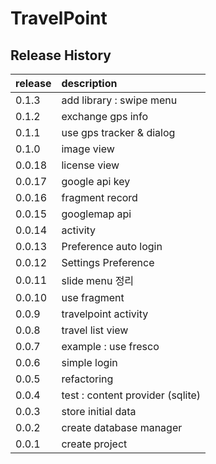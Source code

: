# TravelPoint

## Release History
| release | description |
| --- | :--- |
| 0.1.3 | add library : swipe menu |
| 0.1.2 | exchange gps info |
| 0.1.1 | use gps tracker & dialog |
| 0.1.0 | image view |
| 0.0.18 | license view |
| 0.0.17 | google api key |
| 0.0.16 | fragment record |
| 0.0.15 | googlemap api |
| 0.0.14 | activity |
| 0.0.13 | Preference auto login |
| 0.0.12 | Settings Preference |
| 0.0.11 | slide menu 정리 |
| 0.0.10 | use fragment |
| 0.0.9 | travelpoint activity |
| 0.0.8 | travel list view |
| 0.0.7 | example : use fresco |
| 0.0.6 | simple login |
| 0.0.5 | refactoring |
| 0.0.4 | test : content provider (sqlite) |
| 0.0.3 | store initial data |
| 0.0.2 | create database manager |
| 0.0.1 | create project |
